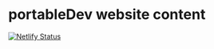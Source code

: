 # portableDev website content

[![Netlify Status](https://api.netlify.com/api/v1/badges/a85b84d0-5459-4190-8319-3c271d64d3bf/deploy-status)](https://app.netlify.com/sites/portabledev/deploys)
